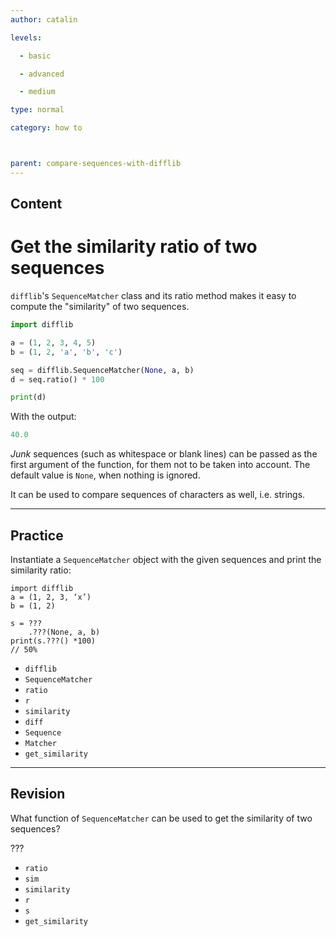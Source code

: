 ```yaml
---
author: catalin

levels:

  - basic

  - advanced

  - medium

type: normal

category: how to



parent: compare-sequences-with-difflib
---
```

## Content
# Get the similarity ratio of two sequences

`difflib`'s `SequenceMatcher` class and its ratio method makes it easy to compute  the "similarity" of two sequences. 

```python
import difflib

a = (1, 2, 3, 4, 5)
b = (1, 2, 'a', 'b', 'c')

seq = difflib.SequenceMatcher(None, a, b)
d = seq.ratio() * 100

print(d)

```
With the output:
```python
40.0
```
*Junk* sequences (such as whitespace or blank lines) can be passed as the first argument of the function, for them not to be taken into account. The default value is `None`, when nothing is ignored.

It can be used to compare sequences of characters as well, i.e. strings.

---
## Practice

Instantiate a `SequenceMatcher` object with the given sequences and print the similarity ratio:

```
import difflib
a = (1, 2, 3, ‘x’)
b = (1, 2)

s = ???
    .???(None, a, b)
print(s.???() *100)
// 50%
```


* `difflib`
* `SequenceMatcher`
* `ratio`
* `r`
* `similarity`
* `diff`
* `Sequence`
* `Matcher`
* `get_similarity`

---
## Revision

What function of `SequenceMatcher`  can be used to get the similarity of two sequences?

???


* `ratio`
* `sim`
* `similarity`
* `r`
* `s`
* `get_similarity`

